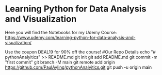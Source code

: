 # Learning Python for Data Analysis and Visualization
Here you will find the Notebooks for my Udemy Course:
https://www.udemy.com/learning-python-for-data-analysis-and-visualization/

Use the coupon DEAL19 for 90% off the course!
#Our Repo Details 
echo "# pythonAnalyitics" >> README.md
git init
git add README.md
git commit -m "first commit"
git branch -M main
git remote add origin https://github.com/PaulAyling/pythonAnalyitics.git
git push -u origin main



